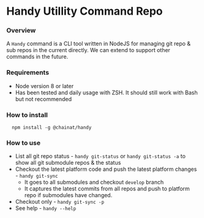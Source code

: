# Handy Utillity Command Repo

### Overview

A `Handy` command is a CLI tool written in NodeJS for managing git repo & sub repos in the current directly. We can extend to support other commands in the future.

### Requirements

- Node version 8 or later
- Has been tested and daily usage with ZSH. It should still work with Bash but not recommended

### How to install

```
  npm install -g @chainat/handy
```

### How to use

- List all git repo status - `handy git-status` or `handy git-status -a` to show all git submodule repos & the status
- Checkout the latest platform code and push the latest platform changes - `handy git-sync`
  - It goes to all submodules and checkout `develop` branch
  - It captures the latest commits from all repos and push to platform repo if submodules have changed.
- Checkout only - `handy git-sync -p`
- See help - `handy --help`
